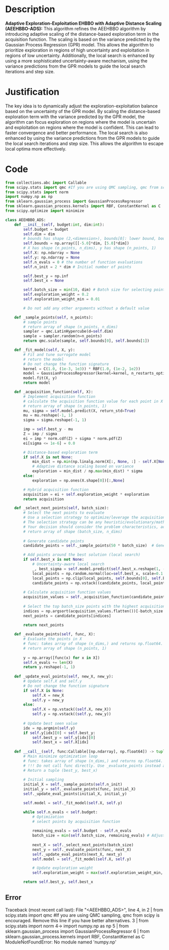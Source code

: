 # Description
**Adaptive Exploration-Exploitation EHBBO with Adaptive Distance Scaling (AEEHBBO-ADS):** This algorithm refines the AEEHBBO algorithm by introducing adaptive scaling of the distance-based exploration term in the acquisition function. The scaling is based on the variance predicted by the Gaussian Process Regression (GPR) model. This allows the algorithm to prioritize exploration in regions of high uncertainty and exploitation in regions of low uncertainty. Additionally, the local search is enhanced by using a more sophisticated uncertainty-aware mechanism, using the variance predictions from the GPR models to guide the local search iterations and step size.

# Justification
The key idea is to dynamically adjust the exploration-exploitation balance based on the uncertainty of the GPR model. By scaling the distance-based exploration term with the variance predicted by the GPR model, the algorithm can focus exploration on regions where the model is uncertain and exploitation on regions where the model is confident. This can lead to faster convergence and better performance.
The local search is also enhanced by using the variance predictions from the GPR models to guide the local search iterations and step size. This allows the algorithm to escape local optima more effectively.

# Code
```python
from collections.abc import Callable
from scipy.stats import qmc #If you are using QMC sampling, qmc from scipy is encouraged. Remove this line if you have better alternatives.
from scipy.stats import norm
import numpy.np as np
from sklearn.gaussian_process import GaussianProcessRegressor
from sklearn.gaussian_process.kernels import RBF, ConstantKernel as C
from scipy.optimize import minimize

class AEEHBBO_ADS:
    def __init__(self, budget:int, dim:int):
        self.budget = budget
        self.dim = dim
        # bounds has shape (2,<dimension>), bounds[0]: lower bound, bounds[1]: upper bound
        self.bounds = np.array([[-5.0]*dim, [5.0]*dim])
        # X has shape (n_points, n_dims), y has shape (n_points, 1)
        self.X: np.ndarray = None
        self.y: np.ndarray = None
        self.n_evals = 0 # the number of function evaluations
        self.n_init = 2 * dim # Initial number of points

        self.best_y = np.inf
        self.best_x = None

        self.batch_size = min(10, dim) # Batch size for selecting points
        self.exploration_weight = 0.2
        self.exploration_weight_min = 0.01

        # Do not add any other arguments without a default value

    def _sample_points(self, n_points):
        # sample points
        # return array of shape (n_points, n_dims)
        sampler = qmc.LatinHypercube(d=self.dim)
        sample = sampler.random(n=n_points)
        return qmc.scale(sample, self.bounds[0], self.bounds[1])

    def _fit_model(self, X, y):
        # Fit and tune surrogate model 
        # return the model
        # Do not change the function signature
        kernel = C(1.0, (1e-3, 1e3)) * RBF(1.0, (1e-2, 1e2))
        model = GaussianProcessRegressor(kernel=kernel, n_restarts_optimizer=5, alpha=1e-5)
        model.fit(X, y)
        return model

    def _acquisition_function(self, X):
        # Implement acquisition function 
        # calculate the acquisition function value for each point in X
        # return array of shape (n_points, 1)
        mu, sigma = self.model.predict(X, return_std=True)
        mu = mu.reshape(-1, 1)
        sigma = sigma.reshape(-1, 1)

        imp = self.best_y - mu
        Z = imp / sigma
        ei = imp * norm.cdf(Z) + sigma * norm.pdf(Z)
        ei[sigma <= 1e-6] = 0.0

        # Distance-based exploration term
        if self.X is not None:
            min_dist = np.min(np.linalg.norm(X[:, None, :] - self.X[None, :, :], axis=2), axis=1, keepdims=True)
            # Adaptive distance scaling based on variance
            exploration = min_dist / np.max(min_dist) * sigma
        else:
            exploration = np.ones(X.shape[0])[:,None]

        # Hybrid acquisition function
        acquisition = ei + self.exploration_weight * exploration
        return acquisition

    def _select_next_points(self, batch_size):
        # Select the next points to evaluate
        # Use a selection strategy to optimize/leverage the acquisition function 
        # The selection strategy can be any heuristic/evolutionary/mathematical/hybrid methods.
        # Your decision should consider the problem characteristics, acquisition function, and the computational efficiency.
        # return array of shape (batch_size, n_dims)
        
        # Generate candidate points
        candidate_points = self._sample_points(50 * batch_size)  # Generate more candidates

        # Add points around the best solution (local search)
        if self.best_x is not None:
            # Uncertainty-aware local search
            _, best_sigma = self.model.predict(self.best_x.reshape(1, -1), return_std=True)
            local_points = np.random.normal(loc=self.best_x, scale=0.1 * best_sigma, size=(50 * batch_size, self.dim))
            local_points = np.clip(local_points, self.bounds[0], self.bounds[1])
            candidate_points = np.vstack((candidate_points, local_points))
        
        # Calculate acquisition function values
        acquisition_values = self._acquisition_function(candidate_points)
        
        # Select the top batch_size points with the highest acquisition values
        indices = np.argsort(acquisition_values.flatten())[-batch_size:]
        next_points = candidate_points[indices]
        
        return next_points

    def _evaluate_points(self, func, X):
        # Evaluate the points in X
        # func: takes array of shape (n_dims,) and returns np.float64.
        # return array of shape (n_points, 1)
        
        y = np.array([func(x) for x in X])
        self.n_evals += len(X)
        return y.reshape(-1, 1)
    
    def _update_eval_points(self, new_X, new_y):
        # Update self.X and self.y
        # Do not change the function signature
        if self.X is None:
            self.X = new_X
            self.y = new_y
        else:
            self.X = np.vstack((self.X, new_X))
            self.y = np.vstack((self.y, new_y))
        
        # Update best seen value
        idx = np.argmin(self.y)
        if self.y[idx][0] < self.best_y:
            self.best_y = self.y[idx][0]
            self.best_x = self.X[idx]
    
    def __call__(self, func:Callable[[np.ndarray], np.float64]) -> tuple[np.float64, np.array]:
        # Main minimize optimization loop
        # func: takes array of shape (n_dims,) and returns np.float64. 
        # !!! Do not call func directly. Use _evaluate_points instead and be aware of the budget when calling it. !!!
        # Return a tuple (best_y, best_x)
        
        # Initial sampling
        initial_X = self._sample_points(self.n_init)
        initial_y = self._evaluate_points(func, initial_X)
        self._update_eval_points(initial_X, initial_y)

        self.model = self._fit_model(self.X, self.y)

        while self.n_evals < self.budget:
            # Optimization
            # select points by acquisition function
            
            remaining_evals = self.budget - self.n_evals
            batch_size = min(self.batch_size, remaining_evals) # Adjust batch size to budget
            
            next_X = self._select_next_points(batch_size)
            next_y = self._evaluate_points(func, next_X)
            self._update_eval_points(next_X, next_y)
            self.model = self._fit_model(self.X, self.y)

            # Update exploration weight
            self.exploration_weight = max(self.exploration_weight_min, self.exploration_weight * (1 - self.n_evals / self.budget))

        return self.best_y, self.best_x
```
## Error
 Traceback (most recent call last):
  File "<AEEHBBO_ADS>", line 4, in <module>
   2 | from scipy.stats import qmc #If you are using QMC sampling, qmc from scipy is encouraged. Remove this line if you have better alternatives.
   3 | from scipy.stats import norm
   4-> import numpy.np as np
   5 | from sklearn.gaussian_process import GaussianProcessRegressor
   6 | from sklearn.gaussian_process.kernels import RBF, ConstantKernel as C
ModuleNotFoundError: No module named 'numpy.np'
